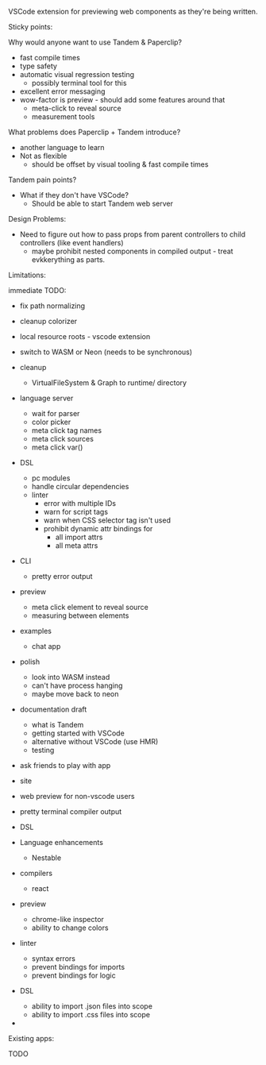 VSCode extension for previewing web components as they're being written.

Sticky points:

Why would anyone want to use Tandem & Paperclip?

- fast compile times
- type safety
- automatic visual regression testing
  - possibly terminal tool for this
- excellent error messaging
- wow-factor is preview - should add some features around that
  - meta-click to reveal source
  - measurement tools

What problems does Paperclip + Tandem introduce?

- another language to learn
- Not as flexible
  - should be offset by visual tooling & fast compile times

Tandem pain points?

- What if they don't have VSCode?
  - Should be able to start Tandem web server

Design Problems:

- Need to figure out how to pass props from parent controllers to child controllers (like event handlers)
  - maybe prohibit nested components in compiled output - treat evkkerything as parts.

Limitations:

immediate TODO:

- fix path normalizing
- cleanup colorizer
- local resource roots - vscode extension
- switch to WASM or Neon (needs to be synchronous)

- cleanup

  - VirtualFileSystem & Graph to runtime/ directory

- language server

  - wait for parser
  - color picker
  - meta click tag names
  - meta click sources
  - meta click var()

- DSL

  - pc modules
  - handle circular dependencies
  - linter
    - error with multiple IDs
    - warn for script tags
    - warn when CSS selector tag isn't used
    - prohibit dynamic attr bindings for
      - all import attrs
      - all meta attrs

- CLI

  - pretty error output

- preview

  - meta click element to reveal source
  - measuring between elements

- examples

  - chat app

- polish

  - look into WASM instead
  - can't have process hanging
  - maybe move back to neon

- documentation draft

  - what is Tandem
  - getting started with VSCode
  - alternative without VSCode (use HMR)
  - testing

- ask friends to play with app

- site

* web preview for non-vscode users
* pretty terminal compiler output
* DSL

* Language enhancements
  - Nestable

- compilers
  - react
- preview
  - chrome-like inspector
  - ability to change colors
- linter
  - syntax errors
  - prevent bindings for imports
  - prevent bindings for logic
- DSL

  - ability to import .json files into scope
  - ability to import .css files into scope

-

Existing apps:

TODO
